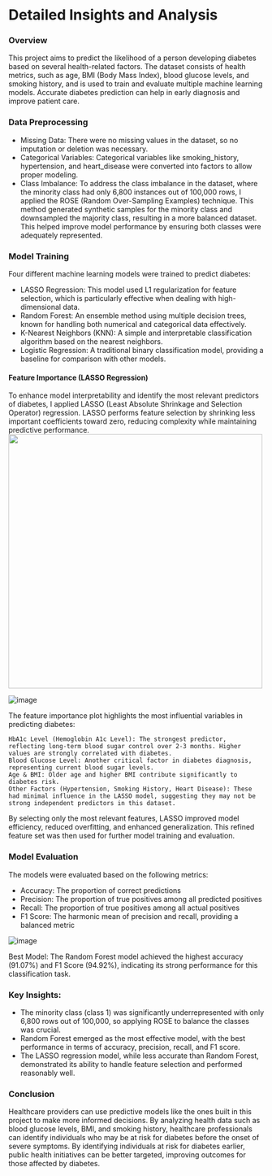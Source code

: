 # Detailed Insights and Analysis

### Overview
This project aims to predict the likelihood of a person developing diabetes based on several health-related factors. The dataset consists of health metrics, such as age, BMI (Body Mass Index), blood glucose levels, and smoking history, and is used to train and evaluate multiple machine learning models. Accurate diabetes prediction can help in early diagnosis and improve patient care.

### Data Preprocessing
* Missing Data: There were no missing values in the dataset, so no imputation or deletion was necessary.
* Categorical Variables: Categorical variables like smoking_history, hypertension, and heart_disease were converted into factors to allow proper modeling.
* Class Imbalance: To address the class imbalance in the dataset, where the minority class had only 6,800 instances out of 100,000 rows, I applied the ROSE (Random Over-Sampling Examples) technique. This method generated synthetic samples for the minority class and downsampled the majority class, resulting in a more balanced dataset. This helped improve model performance by ensuring both classes were adequately represented.

### Model Training
Four different machine learning models were trained to predict diabetes:
* LASSO Regression: This model used L1 regularization for feature selection, which is particularly effective when dealing with high-dimensional data.
* Random Forest: An ensemble method using multiple decision trees, known for handling both numerical and categorical data effectively.
* K-Nearest Neighbors (KNN): A simple and interpretable classification algorithm based on the nearest neighbors.
* Logistic Regression: A traditional binary classification model, providing a baseline for comparison with other models.

#### Feature Importance (LASSO Regression)

To enhance model interpretability and identify the most relevant predictors of diabetes, I applied LASSO (Least Absolute Shrinkage and Selection Operator) regression. LASSO performs feature selection by shrinking less important coefficients toward zero, reducing complexity while maintaining predictive performance.
<img src="https://github.com/user-attachments/assets/3e1b0636-319d-4ff4-bf35-b5bb1718cdb3" width="500"/>

![image](https://github.com/user-attachments/assets/3e1b0636-319d-4ff4-bf35-b5bb1718cdb3)

The feature importance plot highlights the most influential variables in predicting diabetes:

    HbA1c Level (Hemoglobin A1c Level): The strongest predictor, reflecting long-term blood sugar control over 2-3 months. Higher values are strongly correlated with diabetes.
    Blood Glucose Level: Another critical factor in diabetes diagnosis, representing current blood sugar levels.
    Age & BMI: Older age and higher BMI contribute significantly to diabetes risk.
    Other Factors (Hypertension, Smoking History, Heart Disease): These had minimal influence in the LASSO model, suggesting they may not be strong independent predictors in this dataset.

By selecting only the most relevant features, LASSO improved model efficiency, reduced overfitting, and enhanced generalization. This refined feature set was then used for further model training and evaluation.

### Model Evaluation

The models were evaluated based on the following metrics:
* Accuracy: The proportion of correct predictions
* Precision: The proportion of true positives among all predicted positives
* Recall: The proportion of true positives among all actual positives
* F1 Score: The harmonic mean of precision and recall, providing a balanced metric

![image](https://github.com/user-attachments/assets/31fc1264-d536-43fc-94a2-7b138f7045d5)

Best Model: The Random Forest model achieved the highest accuracy (91.07%) and F1 Score (94.92%), indicating its strong performance for this classification task.




### Key Insights:
* The minority class (class 1) was significantly underrepresented with only 6,800 rows out of 100,000, so applying ROSE to balance the classes was crucial.
* Random Forest emerged as the most effective model, with the best performance in terms of accuracy, precision, recall, and F1 score.
* The LASSO regression model, while less accurate than Random Forest, demonstrated its ability to handle feature selection and performed reasonably well.

### Conclusion 
Healthcare providers can use predictive models like the ones built in this project to make more informed decisions. By analyzing health data such as blood glucose levels, BMI, and smoking history, healthcare professionals can identify individuals who may be at risk for diabetes before the onset of severe symptoms. By identifying individuals at risk for diabetes earlier, public health initiatives can be better targeted, improving outcomes for those affected by diabetes. 

